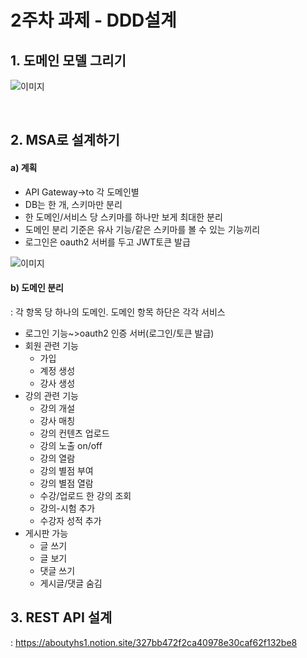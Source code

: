 # 2주차 과제 - DDD설계

## 1. 도메인 모델 그리기
![이미지](https://aboutyhs1.notion.site/image/https%3A%2F%2Fs3-us-west-2.amazonaws.com%2Fsecure.notion-static.com%2F93b20009-e35f-4b10-9019-15933b3e1ed6%2F%EB%8F%84%EB%A9%94%EC%9D%B8_%EB%8B%A4%EC%9D%B4%EC%96%B4%EA%B7%B8%EB%9E%A8.drawio.png?table=block&id=a007969b-3573-4fe5-824e-e43c6a2fba94&spaceId=2d170995-884c-45e9-8e7b-86359b2e2ef9&width=1400&userId=&cache=v2)

<br/>

## 2. MSA로 설계하기
#### a) 계획
- API Gateway→to 각 도메인별
- DB는 한 개, 스키마만 분리
- 한 도메인/서비스 당 스키마를 하나만 보게 최대한 분리
- 도메인 분리 기준은 유사 기능/같은 스키마를 볼 수 있는 기능끼리 
- 로그인은 oauth2 서버를 두고 JWT토큰 발급

![이미지](https://aboutyhs1.notion.site/image/https%3A%2F%2Fs3-us-west-2.amazonaws.com%2Fsecure.notion-static.com%2Fee7e6e63-803f-4ed8-88fc-a97f1f9c7589%2Fs.drawio.png?table=block&id=d6c82853-290d-491f-a40d-e0ce700a288c&spaceId=2d170995-884c-45e9-8e7b-86359b2e2ef9&width=1120&userId=&cache=v2)

#### b) 도메인 분리
: 각 항목 당 하나의 도메인. 도메인 항목 하단은 각각 서비스

- 로그인 기능~>oauth2 인증 서버(로그인/토큰 발급)
- 회원 관련 기능
    - 가입
    - 계정 생성
    - 강사 생성
- 강의 관련 기능
    - 강의 개설
    - 강사 매칭
    - 강의 컨텐츠 업로드
    - 강의 노출 on/off
    - 강의 열람
    - 강의 별점 부여
    - 강의 별점 열람
    - 수강/업로드 한 강의 조회
    - 강의-시험 추가
    - 수강자 성적 추가
- 게시판 가능
    - 글 쓰기
    - 글 보기
    - 댓글 쓰기
    - 게시글/댓글 숨김

## 3. REST API 설계
: https://aboutyhs1.notion.site/327bb472f2ca40978e30caf62f132be8
